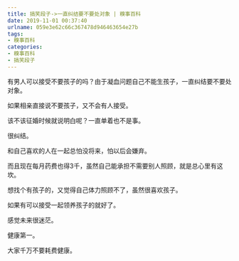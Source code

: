 ```yaml
---
title: 搞笑段子->一直纠结要不要处对象 | 糗事百科
date: 2019-11-01 00:37:40
urlname: 059e3e62c66c367478d946463654e27b
tags: 
- 糗事百科
categories:
- 糗事百科
- 搞笑段子
---
```

有男人可以接受不要孩子的吗？由于凝血问题自己不能生孩子，一直纠结要不要处对象。

如果相亲直接说不要孩子，又不会有人接受。

该不该征婚时候就说明白呢？一直单着也不是事。

很纠结。

和自己喜欢的人在一起总怕没将来，怕以后会嫌弃。

而且现在每月药费也得3千，虽然自己能承担不需要别人照顾，就是总心里有这坎。

想找个有孩子的，又觉得自己体力照顾不了，虽然很喜欢孩子。

如果有可以接受一起领养孩子的就好了。

感觉未来很迷茫。

健康第一。

大家千万不要耗费健康。


